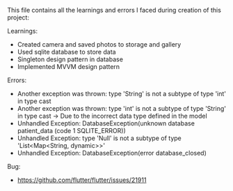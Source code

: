 This file contains all the learnings and errors I faced during creation of this project:

Learnings:
- Created camera and saved photos to storage and gallery
- Used sqlite database to store data
- Singleton design pattern in database
- Implemented MVVM design pattern

Errors:
- Another exception was thrown: type 'String' is not a subtype of type 'int' in type cast
- Another exception was thrown: type 'int' is not a subtype of type 'String' in type cast -> Due to the incorrect data type defined in the model
- Unhandled Exception: DatabaseException(unknown database patient_data (code 1 SQLITE_ERROR))
- Unhandled Exception: type 'Null' is not a subtype of type 'List<Map<String, dynamic>>'
- Unhandled Exception: DatabaseException(error database_closed)

Bug:
- https://github.com/flutter/flutter/issues/21911

